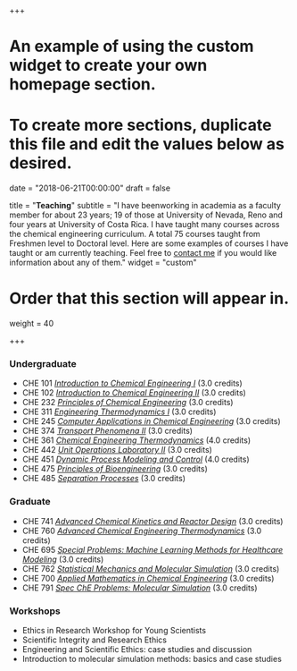 +++
# An example of using the custom widget to create your own homepage section.
# To create more sections, duplicate this file and edit the values below as desired.

date = "2018-06-21T00:00:00"
draft = false

title = "**Teaching**"
subtitle = "I have beenworking in academia as a faculty member for about 23 years; 19 of those at University of Nevada, Reno and four years at University of Costa Rica. I have taught many courses across the chemical engineering curriculum. A total 75 courses taught from Freshmen level to Doctoral level. Here are some examples of courses I have taught or am currently teaching. Feel free to [contact me](../#contact) if you would like information about any of them."
widget = "custom"

# Order that this section will appear in.
weight = 40

+++



<!--
<a href="https://victorvasquez.youcanbook.me/?noframe=true&skipHeaderFooter=true" data-ycbm-modal="true">here</a>
-->

### Undergraduate

- CHE 101 [*Introduction to Chemical Engineering I*](http://www.ss.unr.edu/records/catalog/?id=CHE101R) (3.0 credits) 
- CHE 102 [*Introduction to Chemical Engineering II*](https://catalog.unr.edu/preview_course_nopop.php?catoid=13&coid=97399) (3.0 credits) 
- CHE 232 [*Principles of  Chemical Engineering*](https://catalog.unr.edu/preview_course_nopop.php?catoid=13&coid=97400) (3.0 credits)
- CHE 311 [*Engineering Thermodynamics I*](https://catalog.unr.edu/preview_course_nopop.php?catoid=13&coid=97403) (3.0 credits)
- CHE 245 [*Computer Applications in Chemical Engineering*](https://catalog.unr.edu/preview_course_nopop.php?catoid=13&coid=97401) (3.0 credits)
- CHE 374 [*Transport Phenomena II*](https://catalog.unr.edu/preview_course_nopop.php?catoid=13&coid=97405) (3.0 credits)
- CHE 361 [*Chemical Engineering Thermodynamics*](https://catalog.unr.edu/preview_course_nopop.php?catoid=13&coid=97404) (4.0 credits) 
- CHE 442 [*Unit Operations Laboratory II*](https://catalog.unr.edu/preview_course_nopop.php?catoid=13&coid=97412) (3.0 credits)
- CHE 451 [*Dynamic Process Modeling and Control*](https://catalog.unr.edu/preview_course_nopop.php?catoid=13&coid=97414) (4.0 credits) 
- CHE 475 [*Principles of Bioengineering*](https://catalog.unr.edu/preview_course_nopop.php?catoid=13&coid=97419) (3.0 credits)
- CHE 485 [*Separation Processes*](https://catalog.unr.edu/preview_course_nopop.php?catoid=13&coid=97421) (3.0 credits)

### Graduate

- CHE 741 [*Advanced Chemical Kinetics and Reactor Design*](https://catalog.unr.edu/preview_course_nopop.php?catoid=13&coid=97437) (3.0 credits)
- CHE 760 [*Advanced Chemical Engineering Thermodynamics*](https://catalog.unr.edu/preview_course_nopop.php?catoid=13&coid=97438) (3.0 credits) 
- CHE 695 [*Special Problems: Machine Learning Methods for Healthcare Modeling*](https://catalog.unr.edu/preview_course_nopop.php?catoid=13&coid=97431) (3.0 credits)
- CHE 762 [*Statistical Mechanics and Molecular Simulation*](https://catalog.unr.edu/preview_course_nopop.php?catoid=13&coid=97440) (3.0 credits) 
- CHE 700 [*Applied Mathematics in Chemical Engineering*](https://catalog.unr.edu/preview_course_nopop.php?catoid=13&coid=97432) (3.0 credits)
- CHE 791 [*Spec ChE Problems: Molecular Simulation*](https://catalog.unr.edu/preview_course_nopop.php?catoid=13&coid=97445) (3.0 credits) 

### Workshops

- Ethics in Research Workshop for Young Scientists
- Scientific Integrity and Research Ethics
- Engineering and Scientific Ethics: case studies and discussion
- Introduction to molecular simulation methods: basics and case studies




